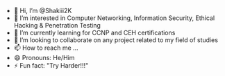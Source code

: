- 👋 Hi, I’m @Shakiii2K
- 👀 I’m interested in Computer Networking, Information Security, Ethical Hacking & Penetration Testing
- 🌱 I’m currently learning for CCNP and CEH certifications
- 💞️ I’m looking to collaborate on any project related to my field of studies
- 📫 How to reach me ...
- 😄 Pronouns: He/Him
- ⚡ Fun fact: "Try Harder!!!"

<!---
Shakiii2K/Shakiii2K is a ✨ special ✨ repository because its `README.md` (this file) appears on your GitHub profile.
You can click the Preview link to take a look at your changes.
--->
